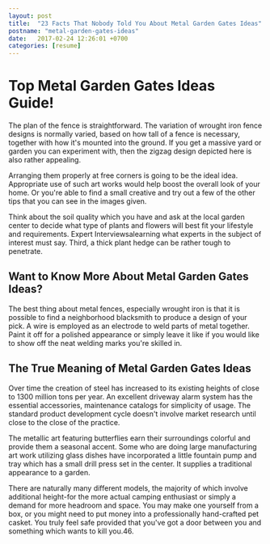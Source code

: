 ```yaml
---
layout: post
title:  "23 Facts That Nobody Told You About Metal Garden Gates Ideas"
postname: "metal-garden-gates-ideas"
date:   2017-02-24 12:26:01 +0700
categories: [resume]
---
```

 Top Metal Garden Gates Ideas Guide! 
=====================================

The plan of the fence is straightforward. The variation of wrought iron fence designs is normally varied, based on how tall of a fence is necessary, together with how it's mounted into the ground. If you get a massive yard or garden you can experiment with, then the zigzag design depicted here is also rather appealing.

Arranging them properly at free corners is going to be the ideal idea. Appropriate use of such art works would help boost the overall look of your home. Or you're able to find a small creative and try out a few of the other tips that you can see in the images given.

Think about the soil quality which you have and ask at the local garden center to decide what type of plants and flowers will best fit your lifestyle and requirements. Expert Interviewsalearning what experts in the subject of interest must say. Third, a thick plant hedge can be rather tough to penetrate.

Want to Know More About Metal Garden Gates Ideas? 
--------------------------------------------------

The best thing about metal fences, especially wrought iron is that it is possible to find a neighborhood blacksmith to produce a design of your pick. A wire is employed as an electrode to weld parts of metal together. Paint it off for a polished appearance or simply leave it like if you would like to show off the neat welding marks you're skilled in.

 The True Meaning of Metal Garden Gates Ideas 
----------------------------------------------

Over time the creation of steel has increased to its existing heights of close to 1300 million tons per year. An excellent driveway alarm system has the essential accessories, maintenance catalogs for simplicity of usage. The standard product development cycle doesn't involve market research until close to the close of the practice.

The metallic art featuring butterflies earn their surroundings colorful and provide them a seasonal accent. Some who are doing large manufacturing art work utilizing glass dishes have incorporated a little fountain pump and tray which has a small drill press set in the center. It supplies a traditional appearance to a garden.

There are naturally many different models, the majority of which involve additional height-for the more actual camping enthusiast or simply a demand for more headroom and space. You may make one yourself from a box, or you might need to put money into a professionally hand-crafted pet casket. You truly feel safe provided that you've got a door between you and something which wants to kill you.46.
